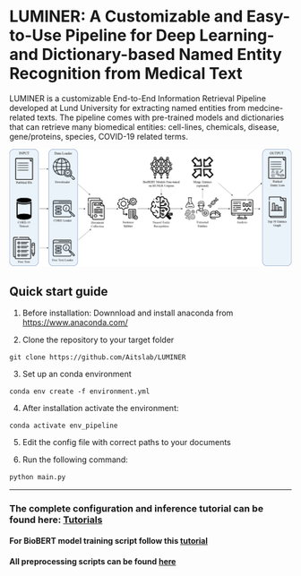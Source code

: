 # LUMINER: A Customizable and Easy-to-Use Pipeline for Deep Learning- and Dictionary-based Named Entity Recognition from Medical Text

LUMINER is a customizable End-to-End Information Retrieval Pipeline developed at Lund University for extracting named entities from medcine-related texts. The pipeline comes with pre-trained models and dictionaries that can retrieve many biomedical entities: cell-lines, chemicals, disease, gene/proteins, species, COVID-19 related terms.  

![](tutorials/imgs/pipeline3.png)

## Quick start guide

1. Before installation: Downnload and install anaconda from https://www.anaconda.com/


2. Clone the repository to your target folder


```console
git clone https://github.com/Aitslab/LUMINER

```

3. Set up an conda environment

```console
conda env create -f environment.yml
```

4. After installation activate the environment:
```console
conda activate env_pipeline
```

5. Edit the config file with correct paths to your documents


6. Run the following command:

```python
python main.py
```

___


### The complete configuration and inference tutorial can be found here: [Tutorials](tutorials/Tutorial-pipeline.md)  
#### For BioBERT model training script follow this [tutorial](tutorials/Tutorial-BioBERT_model_training.ipynb)
#### All preprocessing scripts can be found [here](supplementary/preprocessing_scripts/)
